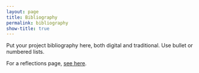 ```yaml
---
layout: page
title: Bibliography
permalink: bibliography
show-title: true
---
```


Put your project bibliography here, both digital and traditional. Use bullet or numbered lists.

For a reflections page, [see here](https://confederate-memorials-project.readthedocs.io/en/latest/problems-encountered/).
